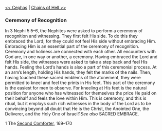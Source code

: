 [<< Cephas](Cephas)  |  [Chains of Hell >>](Chains%20of%20Hell)

### Ceremony of Recognition
In 3 Nephi 5:5–6, the Nephites were asked to perform a ceremony of recognition and witnessing. They first felt His side. To do this they embraced the Lord, for they could not feel His side without embracing Him. Embracing Him is an essential part of the ceremony of recognition. Ceremony and holiness are connected with each other. All encounters with God are, in one way or another, a ceremony. Having embraced the Lord and felt His side, the witnesses were asked to take a step back and feel His hands. Feeling the Lord’s hands is also a part of this ceremonial process. At an arm’s length, holding His hands, they felt the marks of the nails. Then, having touched these sacred emblems of the atonement, they were permitted to kneel and feel the prints in His feet. This part of the ceremony is the easiest for men to observe. For kneeling at His feet is the natural position for anyone who has witnessed for themselves the price He paid on their behalf and feels the love within Him. This is ceremony, and this is ritual, but it employs such rich witnesses in the body of the Lord as to be convincing beyond all doubt that He is the Christ, the Anointed One, the Deliverer, and the Holy One of Israel!1*See also* SACRED EMBRACE.



1 The [Second Comforter](#), 169–170
